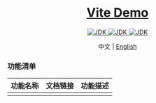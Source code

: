 <h1 align="center">
  <a href="https://github.com/chuxin-cs" target="_blank">Vite Demo</a>
</h1>

<p align="center">
    <a href="https://v2.cn.vuejs.org/">
        <img alt="JDK" src="https://img.shields.io/badge/Vue-2.7.0-orange.svg"/>
    </a>
    <a href="https://cn.vuejs.org/guide/introduction.html">
        <img alt="JDK" src="https://img.shields.io/badge/Vue-3.3.0-orange.svg"/>
    </a>
    <a href="https://cn.vitejs.dev/guide/">
        <img alt="JDK" src="https://img.shields.io/badge/Vite-4.0.0-orange.svg"/>
    </a>
</p>

<p align="center">
  <span>中文 | <a href="./README.md">English</a></span>
</p>

### 功能清单
| 功能名称  |  文档链接  | 功能描述 |
| -------- | --------- |--------- |
|   |     |  |
